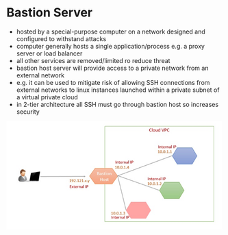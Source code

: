 # Bastion Server
- hosted by a special-purpose computer on a network designed and configured to withstand attacks
- computer generally hosts a single application/process e.g. a proxy server or load balancer 
- all other services are removed/limited ro reduce threat
- bastion host server will provide access to a private network from an external network
- e.g. it can be used to mitigate risk of allowing SSH connections from external networks to linux instances launched within a private subnet of a virtual private cloud 
- in 2-tier architecture all SSH must go through bastion host so increases security

![bastion server](images/bastion-server-architecture.jpeg)